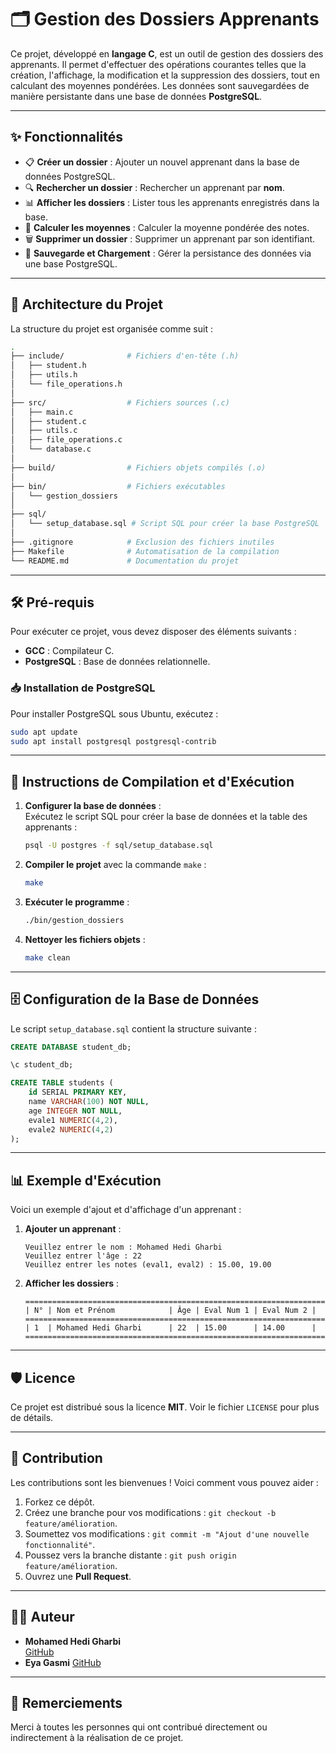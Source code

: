 # 🗂️ Gestion des Dossiers Apprenants

Ce projet, développé en **langage C**, est un outil de gestion des dossiers des apprenants. Il permet d'effectuer des opérations courantes telles que la création, l'affichage, la modification et la suppression des dossiers, tout en calculant des moyennes pondérées. Les données sont sauvegardées de manière persistante dans une base de données **PostgreSQL**.

---

## ✨ Fonctionnalités

- 📋 **Créer un dossier** : Ajouter un nouvel apprenant dans la base de données PostgreSQL.  
- 🔍 **Rechercher un dossier** : Rechercher un apprenant par **nom**.  
- 📊 **Afficher les dossiers** : Lister tous les apprenants enregistrés dans la base.  
- 🧮 **Calculer les moyennes** : Calculer la moyenne pondérée des notes.  
- 🗑️ **Supprimer un dossier** : Supprimer un apprenant par son identifiant.  
- 💾 **Sauvegarde et Chargement** : Gérer la persistance des données via une base PostgreSQL.  

---

## 📁 Architecture du Projet

La structure du projet est organisée comme suit :  

```bash
.
├── include/              # Fichiers d'en-tête (.h)
│   ├── student.h
│   ├── utils.h
│   └── file_operations.h
│
├── src/                  # Fichiers sources (.c)
│   ├── main.c
│   ├── student.c
│   ├── utils.c
│   ├── file_operations.c
│   └── database.c
│
├── build/                # Fichiers objets compilés (.o)
│
├── bin/                  # Fichiers exécutables
│   └── gestion_dossiers
│
├── sql/
│   └── setup_database.sql # Script SQL pour créer la base PostgreSQL
│
├── .gitignore            # Exclusion des fichiers inutiles
├── Makefile              # Automatisation de la compilation
└── README.md             # Documentation du projet
```

---

## 🛠️ Pré-requis

Pour exécuter ce projet, vous devez disposer des éléments suivants :  
- **GCC** : Compilateur C.  
- **PostgreSQL** : Base de données relationnelle.  

### 📥 Installation de PostgreSQL  
Pour installer PostgreSQL sous Ubuntu, exécutez :  
```bash
sudo apt update
sudo apt install postgresql postgresql-contrib
```

---

## 🚀 Instructions de Compilation et d'Exécution

1. **Configurer la base de données** :  
   Exécutez le script SQL pour créer la base de données et la table des apprenants :  
   ```bash
   psql -U postgres -f sql/setup_database.sql
   ```

2. **Compiler le projet** avec la commande `make` :  
   ```bash
   make
   ```

3. **Exécuter le programme** :  
   ```bash
   ./bin/gestion_dossiers
   ```

4. **Nettoyer les fichiers objets** :  
   ```bash
   make clean
   ```

---

## 🗄️ Configuration de la Base de Données

Le script `setup_database.sql` contient la structure suivante :  

```sql
CREATE DATABASE student_db;

\c student_db;

CREATE TABLE students (
    id SERIAL PRIMARY KEY,
    name VARCHAR(100) NOT NULL,
    age INTEGER NOT NULL,
    evale1 NUMERIC(4,2),
    evale2 NUMERIC(4,2)
);
```

---

## 📊 Exemple d'Exécution

Voici un exemple d'ajout et d'affichage d'un apprenant :  

1. **Ajouter un apprenant** :  
   ```
   Veuillez entrer le nom : Mohamed Hedi Gharbi  
   Veuillez entrer l'âge : 22  
   Veuillez entrer les notes (eval1, eval2) : 15.00, 19.00  
   ```
2. **Afficher les dossiers** :  
   ```
   ================================================================================
   | N° | Nom et Prénom            | Âge | Eval Num 1 | Eval Num 2 |
   ================================================================================
   | 1  | Mohamed Hedi Gharbi      | 22  | 15.00      | 14.00      |
   ================================================================================ 
   ```

---

## 🛡️ Licence

Ce projet est distribué sous la licence **MIT**. Voir le fichier `LICENSE` pour plus de détails.

---

## 🤝 Contribution

Les contributions sont les bienvenues ! Voici comment vous pouvez aider :  

1. Forkez ce dépôt.  
2. Créez une branche pour vos modifications : `git checkout -b feature/amélioration`.  
3. Soumettez vos modifications : `git commit -m "Ajout d'une nouvelle fonctionnalité"`.  
4. Poussez vers la branche distante : `git push origin feature/amélioration`.  
5. Ouvrez une **Pull Request**.  

---

## 👨‍💻 Auteur

- **Mohamed Hedi Gharbi**  
  [GitHub](https://github.com/Mohamed-Hedi-Gharbi)  
- **Eya Gasmi**
  [GitHub](https://github.com/eyagasmi)
---

## 🧩 Remerciements

Merci à toutes les personnes qui ont contribué directement ou indirectement à la réalisation de ce projet.